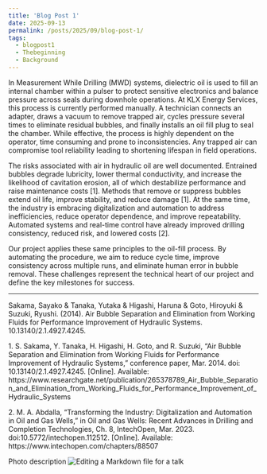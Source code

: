 ```yaml
---
title: 'Blog Post 1'
date: 2025-09-13
permalink: /posts/2025/09/blog-post-1/
tags:
  - blogpost1
  - Thebeginning
  - Background
---
```


In Measurement While Drilling (MWD) systems, dielectric oil is used to fill an internal chamber within a pulser to protect sensitive electronics and balance pressure across seals during downhole operations. At KLX Energy Services, this process is currently performed manually. A technician connects an adapter, draws a vacuum to remove trapped air, cycles pressure several times to eliminate residual bubbles, and finally installs an oil fill plug to seal the chamber. While effective, the process is highly dependent on the operator, time consuming and prone to inconsistencies. Any trapped air can compromise tool reliability leading to shortening lifespan in field operations.

The risks associated with air in hydraulic oil are well documented. Entrained bubbles degrade lubricity, lower thermal conductivity, and increase the likelihood of cavitation erosion, all of which destabilize performance and raise maintenance costs [1]. Methods that remove or suppress bubbles extend oil life, improve stability, and reduce damage [1]. At the same time, the industry is embracing digitalization and automation to address inefficiencies, reduce operator dependence, and improve repeatability. Automated systems and real-time control have already improved drilling consistency, reduced risk, and lowered costs [2].

Our project applies these same principles to the oil-fill process. By automating the procedure, we aim to reduce cycle time, improve consistency across multiple runs, and eliminate human error in bubble removal. These challenges represent the technical heart of our project and define the key milestones for success.

---
<p class="reference">Sakama, Sayako & Tanaka, Yutaka & Higashi, Haruna & Goto, Hiroyuki & Suzuki, Ryushi. (2014). Air Bubble Separation and Elimination from Working Fluids for Performance Improvement of Hydraulic Systems. 10.13140/2.1.4927.4245.</p>

<p class="reference">1. S. Sakama, Y. Tanaka, H. Higashi, H. Goto, and R. Suzuki, “Air Bubble Separation and Elimination from Working Fluids for Performance Improvement of Hydraulic Systems,” conference paper, Mar. 2014. doi: 10.13140/2.1.4927.4245. [Online]. Available: https://www.researchgate.net/publication/265378789_Air_Bubble_Separation_and_Elimination_from_Working_Fluids_for_Performance_Improvement_of_Hydraulic_Systems</p>
<p class="reference">2. M. A. Abdalla, “Transforming the Industry: Digitalization and Automation in Oil and Gas Wells,” in Oil and Gas Wells: Recent Advances in Drilling and Completion Technologies, Ch. 8, IntechOpen, Mar. 2023. doi:10.5772/intechopen.112512. [Online]. Available: https://www.intechopen.com/chapters/88507</p>

Photo description
![Editing a Markdown file for a talk](/images/profile.png)


